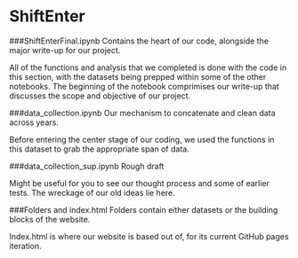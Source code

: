 # ShiftEnter

###ShiftEnterFinal.ipynb
Contains the heart of our code, alongside the major write-up for our project.

All of the functions and analysis that we completed is done with the code in this section, with the datasets being prepped within some of the other notebooks. The beginning of the notebook comprimises our write-up that discusses the scope and objective of our project.

###data_collection.ipynb
Our mechanism to concatenate and clean data across years.

Before entering the center stage of our coding, we used the functions in this dataset to grab the appropriate span of data.

###data_collection_sup.ipynb
Rough draft

Might be useful for you to see our thought process and some of earlier tests. The wreckage of our old ideas lie here.

###Folders and index.html
Folders contain either datasets or the building blocks of the website.

Index.html is where our website is based out of, for its current GitHub pages iteration.
